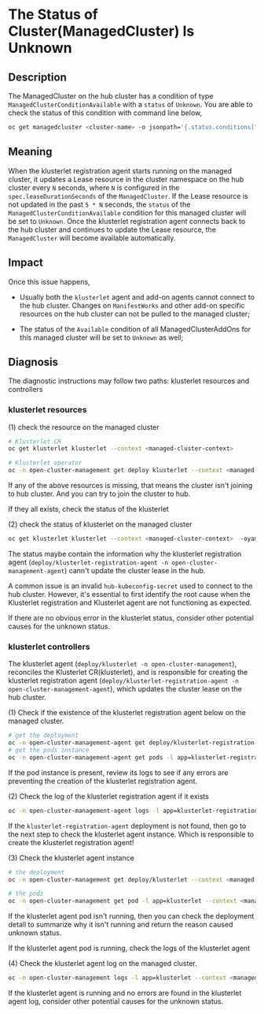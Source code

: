 # The Status of Cluster(ManagedCluster) Is Unknown

## Description

The ManagedCluster on the hub cluster has a condition of type `ManagedClusterConditionAvailable` with a `status` of `Unknown`.
You are able to check the status of this condition with command line below,

```bash
oc get managedcluster <cluster-name> -o jsonpath='{.status.conditions[?(@.type=="ManagedClusterConditionAvailable")]}' --context <hub-cluster-context>
```

## Meaning

When the klusterlet registration agent starts running on the managed cluster, it updates a Lease resource in the cluster namespace on the hub cluster every `N` seconds, where `N` is configured in the `spec.leaseDurationSeconds` of the `ManagedCluster`. If the Lease resource is not updated in the past `5 * N` seconds, the `status` of the `ManagedClusterConditionAvailable` condition for this managed cluster will be set to `Unknown`. Once the klusterlet registration agent connects back to the hub cluster and continues to update the Lease resource, the `ManagedCluster` will become available automatically.

## Impact

Once this issue happens,

- Usually both the `klusterlet` agent and add-on agents cannot connect to the hub cluster. Changes on `ManifestWorks` and other add-on specific resources on the hub cluster can not be pulled to the managed cluster;

- The status of the `Available` condition of all ManagedClusterAddOns for this managed cluster will be set to `Unknown` as well;

## Diagnosis 

The diagnostic instructions may follow two paths: klusterlet resources and controllers

### klusterlet resources

(1) check the resource on the managed cluster

```bash
# Klusterlet CR
oc get klusterlet klusterlet --context <managed-cluster-context>

# Klusterlet operator
oc -n open-cluster-management get deploy klusterlet --context <managed-cluster-context>
```

If any of the above resources is missing, that means the cluster isn't joining to hub cluster. And you can try to join the cluster to hub.

If they all exists, check the status of the klusterlet

(2) check the status of klusterlet on the managed cluster

```bash
oc get klusterlet klusterlet --context <managed-cluster-context>  -oyaml
```

The status maybe contain the information why the klusterlet registration agent (`deploy/klusterlet-registration-agent -n open-cluster-management-agent`) cann't update the cluster lease in the hub. 

A common issue is an invalid `hub-kubeconfig-secret` used to connect to the hub cluster. However, it's essential to first identify the root cause when the Klusterlet registration and Klusterlet agent are not functioning as expected.

If there are no obvious error in the klusterlet status, consider other potential causes for the unknown status.

### klusterlet controllers

The klusterlet agent (`deploy/klusterlet -n open-cluster-management`), reconciles the Klusterlet CR(klusterlet), and is responsible for creating the klusterlet registration agent (`deploy/klusterlet-registration-agent -n open-cluster-management-agent`), which updates the cluster lease on the hub cluster.

(1) Check if the existence of the klusterlet registration agent below on the managed cluster.

```bash
# get the deployment
oc -n open-cluster-management-agent get deploy/klusterlet-registration-agent --context <managed-cluster-context>
# get the pods instance
oc -n open-cluster-management-agent get pods -l app=klusterlet-registration-agent --context <managed-cluster-context>
```

If the pod instance is present, review its logs to see if any errors are preventing the creation of the klusterlet registration agent.

(2) Check the log of the klusterlet registration agent if it exists

```bash
oc -n open-cluster-management-agent logs -l app=klusterlet-registration-agent --context <managed-cluster-context>
```

If the `klusterlet-registration-agent` deployment is not found, then go to the next step to check the klusterlet agent instance. Which is responsible to create the klusterlet registration agent!

(3) Check the klusterlet agent instance

```bash
# the deployment
oc -n open-cluster-management get deploy/klusterlet --context <managed-cluster-context>

# the pods 
oc -n open-cluster-management get pod -l app=klusterlet --context <managed-cluster-context>
```

If the klusterlet agent pod isn't running, then you can check the deployment detail to summarize why it isn't running and return the reason caused unknown status. 

If the klusterlet agent pod is running, check the logs of the klusterlet agent

(4) Check the klusterlet agent log on the managed cluster.

```bash
oc -n open-cluster-management logs -l app=klusterlet --context <managed-cluster-context>
```

If the klusterlet agent is running and no errors are found in the klusterlet agent log, consider other potential causes for the unknown status.